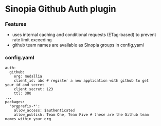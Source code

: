 # Sinopia Github Auth plugin

### Features

* uses internal caching and conditional requests (ETag-based) to prevent rate limit exceeding
* github team names are available as Sinopia groups in config.yaml

### config.yaml

```
auth:
  github:
    org: medallia
    client_id: abc # register a new application with github to get your id and secret
    client_secret: 123
    ttl: 300
...
packages:
  'orgprefix-*':
    allow_access: $authenticated
    allow_publish: Team One, Team Five # these are the Github team names within your org
```
